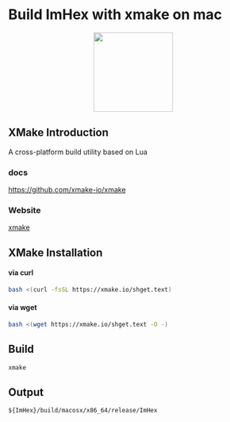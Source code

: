 # Build ImHex with xmake on mac

<div align="center">
  <a href="https://xmake.io">
    <img width="160" heigth="160" src="https://tboox.org/static/img/xmake/logo256c.png">
  </a>
</div>

## XMake Introduction

A cross-platform build utility based on Lua

### docs
https://github.com/xmake-io/xmake

### Website

[xmake](https://xmake.io/#/)

## XMake Installation


#### via curl

```bash
bash <(curl -fsSL https://xmake.io/shget.text)
```

#### via wget

```bash
bash <(wget https://xmake.io/shget.text -O -)
```

## Build

```bash
xmake 
```

## Output 

`${ImHex}/build/macosx/x86_64/release/ImHex`

